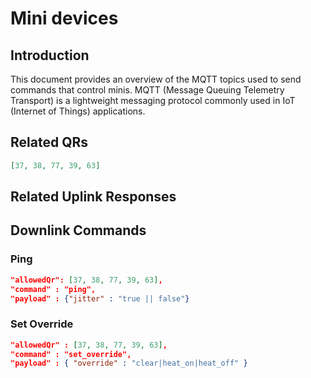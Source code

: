# Mini devices

## Introduction

This document provides an overview of the MQTT topics used to send commands that control minis. MQTT (Message Queuing Telemetry Transport) is a lightweight messaging protocol commonly used in IoT (Internet of Things) applications.


## Related QRs
```json
[37, 38, 77, 39, 63]
```
## Related Uplink Responses


## Downlink Commands

### Ping
```json
"allowedQr": [37, 38, 77, 39, 63],
"command" : "ping",
"payload" : {"jitter" : "true || false"}
```

### Set Override 
```json
"allowedQr" : [37, 38, 77, 39, 63],
"command" : "set_override",
"payload" : { "override" : "clear|heat_on|heat_off" }
```